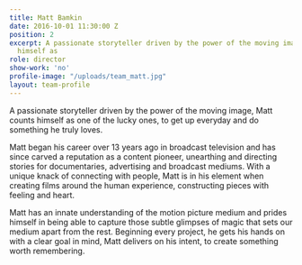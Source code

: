 ```yaml
---
title: Matt Bamkin
date: 2016-10-01 11:30:00 Z
position: 2
excerpt: A passionate storyteller driven by the power of the moving image, Matt counts
  himself as
role: director
show-work: 'no'
profile-image: "/uploads/team_matt.jpg"
layout: team-profile
---
```


A passionate storyteller driven by the power of the moving image, Matt counts himself as one of the lucky ones, to get up everyday and do something he truly loves.

Matt began his career over 13 years ago in broadcast television and has since carved a reputation as a content pioneer, unearthing and directing stories for documentaries, advertising and broadcast mediums. With a unique knack of connecting with people, Matt is in his element when creating films around the human experience, constructing pieces with feeling and heart.

Matt has an innate understanding of the motion picture medium and prides himself in being able to capture those subtle glimpses of magic that sets our medium apart from the rest. Beginning every project, he gets his hands on with a clear goal in mind, Matt delivers on his intent, to create something worth remembering.